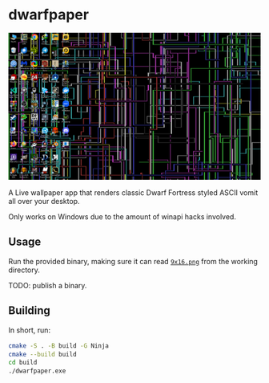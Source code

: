 # dwarfpaper

![Screenshot of a Windows 10 desktop with a vibrant ASCII-art live wallpaper](.github/assets/screenie-1.png)

A Live wallpaper app that renders classic Dwarf Fortress styled ASCII vomit all over your desktop.

Only works on Windows due to the amount of winapi hacks involved.

## Usage

Run the provided binary, making sure it can read [`9x16.png`](assets/9x16.png) from the working directory.

TODO: publish a binary.

## Building

In short, run:

```sh
cmake -S . -B build -G Ninja
cmake --build build
cd build
./dwarfpaper.exe
```
